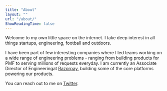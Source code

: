```yaml
---
title: "About"
layout: ""
url: "/about/"
ShowReadingTime: false
---
```


Welcome to my own little space on the internet. I take deep interest in all things startups, engineering, football and outdoors.

I have been part of few interesting companies where I led teams working on a wide range of engineering problems - ranging from building products  for PMF to serving millions of requests everyday. I am currently an Associate Director of Engineeringat [Razorpay](https://razorpay.com/), building some of the core platforms powering our products. 

You can reach out to me on [Twitter](https://twitter.com/kaushikb9).